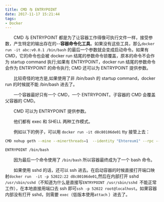 ```yaml
---
title: CMD 与 ENTRYPOINT
date: 2017-11-17 15:21:44
tags:
- Docker
---
```

&emsp;&emsp;CMD 与 ENTRYPOINT 都是为了让容器工作得像可执行文件一样，接受参数，产生特定的输出存在的--**容器命令化工具**。如果没有这些工具，那么`docker run -it abc:v0.0.1 /bin/bash` 的最后一个参数就会变成启动命令。如果有CMD，它的命令也会被 docker run 结尾的参数命令锁覆盖，原本的命令不会作为 startup command 执行;如果有 ENTRYPOINT，docker run 结尾的参数命令会作为 ENTRYPOINT 的命令执行; CMD 还可以为 ENTRYPOINT 提供参数。

&emsp;&emsp;比较奇怪的地方是,如果使用了非 /bin/bash 的 startup command，docker run 的时候就不能 /bin/bash 进去了。

&emsp;&emsp;一个容器最好只有一个 CMD，一个 ENTRYPOINT。子容器的 CMD 会覆盖父容器的 CMD。

&emsp;&emsp;CMD 可以为 ENTRYPOINT 提供参数。

&emsp;&emsp;他们都有 exec 和 SHELL 两种工作模式。

&emsp;&emsp;例如以下的例子，可以用 `docker run -it d8c80106de01` tty 接管上去：

```bash
CMD nohup geth --mine --minerthreads=1  --identity "Ehtereum1" --rpc --rpcapi admin,eth,miner,debug,personal,txpool,web3,net --rpcport "8545" --datadir /home/ethereum/datadir --port "30303" --nodiscover --rpccorsdomain "*" --networkid 1024 --gasprice 1 --ws --wsport 8546 --wsaddr 0.0.0.0 --wsorigins "*" --wsapi admin,eth,miner,debug,personal,txpool,web3,net /home/ethereum/miner.out&

ENTRYPOINT /bin/bash
```

&emsp;&emsp;因为最后一个命令使用了 `/bin/bash` 所以容器最终成为了一个 bash 命令。

&emsp;&emsp;如果使用 sshd 的话，还可以 ssh 进去。在启动容器的时候直接打开端口映射`docker run  -it -p 52022:22 d8c80106de01`,然后在内部打开 sshd `/usr/sbin/sshd`（不知道为什么是直接写`ENTRYPOINT /usr/sbin/sshd
`不能正常工作），在本地直接用端口去 ssh 即可`ssh -p 52022 root@localhost`。如果容器内部没有打开 sshd，则需要 `exec`（低版本使用`attach` ）进去了。